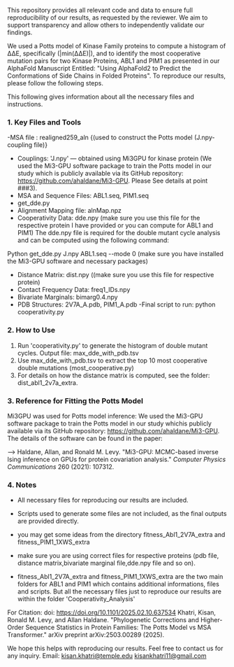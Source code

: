 This repository provides all relevant code and data to ensure full reproducibility of our results, as requested by the reviewer. We aim to support transparency and allow others to independently validate our findings.

We used a Potts model of Kinase Family proteins to compute a histogram of ΔΔE, specifically (|min(ΔΔE)|), and to identify the most cooperative mutation pairs for two Kinase Proteins, ABL1 and PIM1 as presented in our  AlphaFold Manuscript Entitled: "Using AlphaFold2 to Predict the Conformations of Side Chains in Folded Proteins". To reproduce our results, please follow the following steps.

This following gives information about all the necessary files and instructions.

### 1. Key Files and Tools

-MSA file : realigned259_aln {(used to construct the Potts model (J.npy- coupling file)}
- Couplings: 'J.npy' — obtained using Mi3GPU for kinase protein (We used the Mi3-GPU software package to train the Potts model in our study which is publicly available via its GitHub repository: https://github.com/ahaldane/Mi3-GPU. Please See details at point ###3).
- MSA and Sequence Files: ABL1.seq, PIM1.seq
- get_dde.py
- Alignment Mapping file: alnMap.npz
- Cooperativity Data: dde.npy (make sure you use this file for the respective protein I have provided or you can compute for ABL1 and PIM1)
 The dde.npy file is required for the double mutant cycle analysis and can be computed using the following command:
 
 Python get_dde.py  J.npy ABL1.seq  --mode 0 (make sure you have installed the Mi3-GPU software and necessary packages)

- Distance Matrix: dist.npy ((make sure you use this file for respective protein)
- Contact Frequency Data: freq1_IDs.npy
- Bivariate Marginals: bimarg0.4.npy
- PDB Structures: 2V7A_A.pdb, PIM1_A.pdb
-Final script to run: python cooperativity.py

### 2. How to Use
1. Run 'cooperativity.py' to generate the histogram of double mutant cycles.
    Output file: max_dde_with_pdb.tsv
2. Use max_dde_with_pdb.tsv to extract the top 10 most cooperative double mutations (most_cooperative.py)
3. For details on how the distance matrix is computed, see the folder: dist_abl1_2v7a_extra.

### 3. Reference for Fitting the Potts Model
Mi3GPU was used for Potts model inference:
We used the Mi3-GPU software package to train the Potts model in our study whichis publicly available via its GitHub repository: https://github.com/ahaldane/Mi3-GPU. The details of the software can be found in the paper:

--> Haldane, Allan, and Ronald M. Levy. "Mi3-GPU: MCMC-based inverse Ising inference on GPUs for protein covariation analysis." *Computer Physics Communications* 260 (2021): 107312.

### 4. Notes
- All necessary files for reproducing our results are included.
- Scripts used to generate some files are not included, as the final outputs are provided directly.
- you may get some ideas from the directory fitness_Abl1_2V7A_extra and fitness_PIM1_1XWS_extra
- make sure you are using correct files for respective proteins (pdb file, distance matrix,bivariate marginal file,dde.npy file and so on).


- fitness_Abl1_2V7A_extra and fitness_PIM1_1XWS_extra are the two main folders for ABL1 and PIM1 which contains additional informations, files and scripts.  But all the necessary files just to reproduce our results are within the folder 'Cooperativity_Analysis'



For Citation: doi: https://doi.org/10.1101/2025.02.10.637534 
      Khatri, Kisan, Ronald M. Levy, and Allan Haldane. "Phylogenetic Corrections and Higher-Order Sequence Statistics in Protein Families: The Potts Model vs MSA Transformer." arXiv preprint arXiv:2503.00289 (2025).


We hope this helps with reproducing our results. Feel free to contact us for any inquiry.
Email: kisan.khatri@temple.edu
       kisankhatri11@gmail.com
